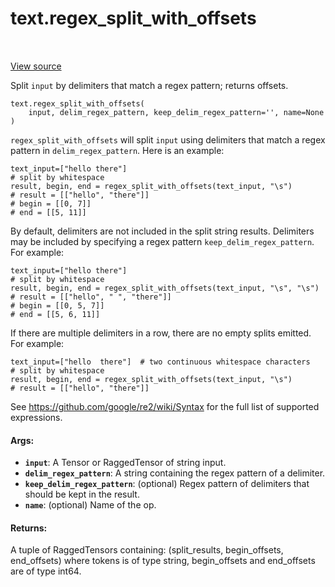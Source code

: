 <div itemscope itemtype="http://developers.google.com/ReferenceObject">
<meta itemprop="name" content="text.regex_split_with_offsets" />
<meta itemprop="path" content="Stable" />
</div>

# text.regex_split_with_offsets

<!-- Insert buttons and diff -->

<table class="tfo-notebook-buttons tfo-api" align="left">
</table>

<a target="_blank" href="https://github.com/tensorflow/text/tree/master/tensorflow_text/python/ops/regex_split_ops.py">View source</a>



Split `input` by delimiters that match a regex pattern; returns offsets.

<pre class="devsite-click-to-copy prettyprint lang-py tfo-signature-link">
<code>text.regex_split_with_offsets(
    input, delim_regex_pattern, keep_delim_regex_pattern='', name=None
)
</code></pre>

<!-- Placeholder for "Used in" -->

`regex_split_with_offsets` will split `input` using delimiters that match a
regex pattern in `delim_regex_pattern`. Here is an example:

```
text_input=["hello there"]
# split by whitespace
result, begin, end = regex_split_with_offsets(text_input, "\s")
# result = [["hello", "there"]]
# begin = [[0, 7]]
# end = [[5, 11]]
```

By default, delimiters are not included in the split string results.
Delimiters may be included by specifying a regex pattern
`keep_delim_regex_pattern`. For example:

```
text_input=["hello there"]
# split by whitespace
result, begin, end = regex_split_with_offsets(text_input, "\s", "\s")
# result = [["hello", " ", "there"]]
# begin = [[0, 5, 7]]
# end = [[5, 6, 11]]
```

If there are multiple delimiters in a row, there are no empty splits emitted.
For example:

```
text_input=["hello  there"]  # two continuous whitespace characters
# split by whitespace
result, begin, end = regex_split_with_offsets(text_input, "\s")
# result = [["hello", "there"]]
```

See https://github.com/google/re2/wiki/Syntax for the full list of supported
expressions.

#### Args:


* <b>`input`</b>: A Tensor or RaggedTensor of string input.
* <b>`delim_regex_pattern`</b>: A string containing the regex pattern of a delimiter.
* <b>`keep_delim_regex_pattern`</b>: (optional) Regex pattern of delimiters that should
  be kept in the result.
* <b>`name`</b>: (optional) Name of the op.


#### Returns:

A tuple of RaggedTensors containing:
  (split_results, begin_offsets, end_offsets)
where tokens is of type string, begin_offsets and end_offsets are of type
int64.
